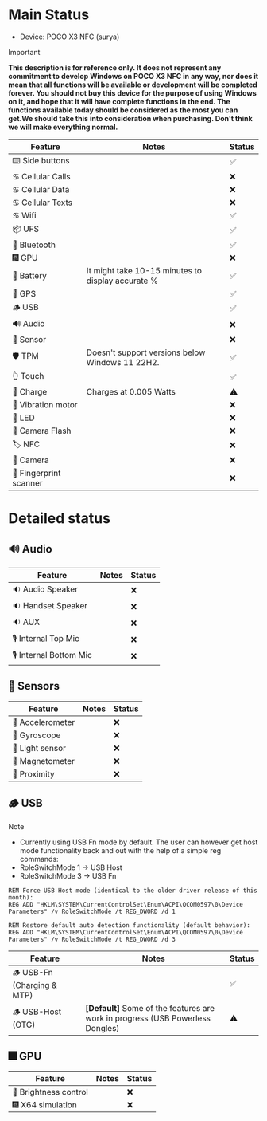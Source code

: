 # Main Status
- Device: POCO X3 NFC (surya)
> [!IMPORTANT]
> **This description is for reference only. It does not represent any commitment to develop Windows on POCO X3 NFC in any way, nor does it mean that all functions will be available or development will be completed forever. You should not buy this device for the purpose of using Windows on it, and hope that it will have complete functions in the end. The functions available today should be considered as the most you can get.We should take this into consideration when purchasing. Don't think we will make everything normal.**

| Feature                | Notes                                                                                   | Status         |
|------------------------|-----------------------------------------------------------------------------------------|----------------|
| ⌨️ Side buttons        |                                                 | ✅            |
| ♋ Cellular Calls      |                                                 | ❌            |
| ♋ Cellular Data       |                                                 | ❌            |
| ♋ Cellular Texts      |                                                 | ❌            |
| ♋ Wifi                |                                                 | ✅            |
| 📦 UFS                 |                                                 | ✅            |
| 🔵 Bluetooth           |                                                 | ✅            |
| 🎆 GPU                 |                                                 | ❌            |
| 🔋 Battery             | It might take 10-15 minutes to display accurate %                       | ✅            |
| 📌 GPS                 |                                                 | ✅            |            
| 🪵 USB                 |                                                 | ✅            |
| 🔊 Audio               |                                                 | ❌            |
| 🧭 Sensor              |                                                 | ❌            |
| 🛡️ TPM                 | Doesn't support versions below Windows 11 22H2. | ✅            |
| 👆 Touch               |                                                 | ✅            |
| 🔌 Charge              | Charges at 0.005 Watts                          | ⚠️            |
| 📳 Vibration motor     |                                                 | ❌            |
| 🔦 LED                 |                                                 | ❌            |
| 📸 Camera Flash        |                                                 | ❌            |
| 🏷️ NFC                 |                                                 | ❌            |
| 📸 Camera              |                                                 | ❌            |
| 🧬 Fingerprint scanner |                                                 | ❌            |

# Detailed status

## 🔊 Audio
| Feature                | Notes                                                                                   | Status         |
|------------------------|-----------------------------------------------------------------------------------------|----------------|
| 🔉 Audio Speaker       |                                     | ❌            |
| 🔉 Handset  Speaker    |                                     | ❌            |
| 🔉 AUX                 |                                     | ❌            |
| 🎙️ Internal Top Mic    |                                     | ❌            |
| 🎙️ Internal Bottom Mic |                                     | ❌            |

## 🧭 Sensors
| Feature                | Notes                                                                                   | Status         |
|------------------------|-----------------------------------------------------------------------------------------|----------------|
| 🧭 Accelerometer       |                                     | ❌            |
| 🧭 Gyroscope           |                                     | ❌            |
| 🧭 Light sensor        |                                     | ❌            |
| 🧭 Magnetometer        |                                     | ❌            |
| 🧭 Proximity           |                                     | ❌            |

## 🪵 USB
> [!NOTE]
> - Currently using USB Fn mode by default. The user can however get host mode functionality back and out with the help of a simple reg commands:
> - RoleSwitchMode 1 -> USB Host
> - RoleSwitchMode 3 -> USB Fn
```batch
REM Force USB Host mode (identical to the older driver release of this month):
REG ADD "HKLM\SYSTEM\CurrentControlSet\Enum\ACPI\QCOM0597\0\Device Parameters" /v RoleSwitchMode /t REG_DWORD /d 1
```
```batch
REM Restore default auto detection functionality (default behavior):
REG ADD "HKLM\SYSTEM\CurrentControlSet\Enum\ACPI\QCOM0597\0\Device Parameters" /v RoleSwitchMode /t REG_DWORD /d 3
```

| Feature                         | Notes                                                                           | Status         |
|---------------------------------|---------------------------------------------------------------------------------|----------------|
| 🪵 USB-Fn   (Charging & MTP)   |                                                                                  | ✅            |
| 🪵 USB-Host (OTG)              | **[Default]**  Some of the features are work in progress (USB Powerless Dongles) | ⚠️            |


## 🎆 GPU 
| Feature                | Notes                                                                                   | Status         |
|------------------------|-----------------------------------------------------------------------------------------|----------------|
| 📲 Brightness control  |                                     | ❌            |
| 🎆 X64 simulation      |                                     | ❌            | 
